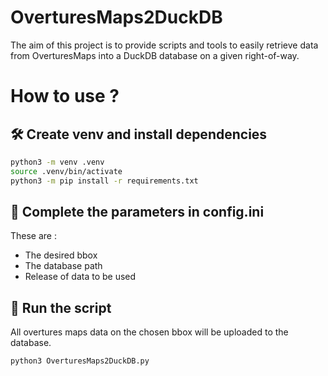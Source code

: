 # OverturesMaps2DuckDB

The aim of this project is to provide scripts and tools to easily retrieve data from OverturesMaps into a DuckDB database on a given right-of-way.

# How to use ?

## 🛠️ Create venv and install dependencies

```bash
python3 -m venv .venv 
source .venv/bin/activate
python3 -m pip install -r requirements.txt
```

## 📝 Complete the parameters in config.ini

These are :

- The desired bbox
- The database path
- Release of data to be used

## 🚀 Run the script

All overtures maps data on the chosen bbox will be uploaded to the database.

```bash
python3 OverturesMaps2DuckDB.py
```